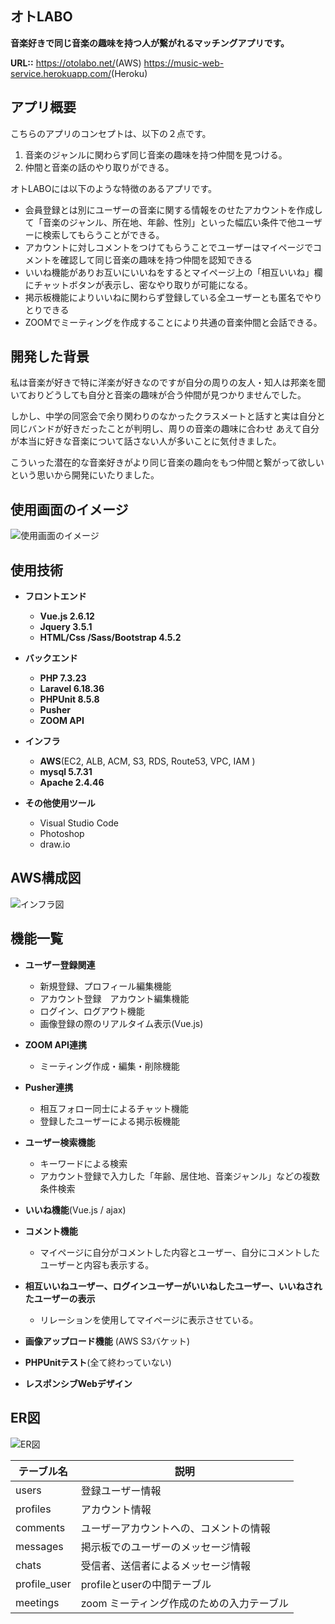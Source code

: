 

## オトLABO

__音楽好きで同じ音楽の趣味を持つ人が繋がれるマッチングアプリです。__

__URL::__ <https://otolabo.net/>(AWS) <https://music-web-service.herokuapp.com/>(Heroku)

## アプリ概要

こちらのアプリのコンセプトは、以下の２点です。

1. 音楽のジャンルに関わらず同じ音楽の趣味を持つ仲間を見つける。
2. 仲間と音楽の話のやり取りができる。

オトLABOには以下のような特徴のあるアプリです。

* 会員登録とは別にユーザーの音楽に関する情報をのせたアカウントを作成して「音楽のジャンル、所在地、年齢、性別」といった幅広い条件で他ユーザーに検索してもらうことができる。
* アカウントに対しコメントをつけてもらうことでユーザーはマイページでコメントを確認して同じ音楽の趣味を持つ仲間を認知できる
* いいね機能がありお互いにいいねをするとマイページ上の「相互いいね」欄にチャットボタンが表示し、密なやり取りが可能になる。
* 掲示板機能によりいいねに関わらず登録している全ユーザーとも匿名でやりとりできる
* ZOOMでミーティングを作成することにより共通の音楽仲間と会話できる。

## 開発した背景

私は音楽が好きで特に洋楽が好きなのですが自分の周りの友人・知人は邦楽を聞いておりどうしても自分と音楽の趣味が合う仲間が見つかりませんでした。

しかし、中学の同窓会で余り関わりのなかったクラスメートと話すと実は自分と同じバンドが好きだったことが判明し、周りの音楽の趣味に合わせ
あえて自分が本当に好きな音楽について話さない人が多いことに気付きました。

こういった潜在的な音楽好きがより同じ音楽の趣向をもつ仲間と繋がって欲しいという思いから開発にいたりました。

## 使用画面のイメージ

![使用画面のイメージ](https://user-images.githubusercontent.com/69663908/101140351-31787f80-3656-11eb-8e4f-ea7c79ea31b4.png)



## 使用技術

* __フロントエンド__
  - __Vue.js 2.6.12__
  - __Jquery 3.5.1__
  - __HTML/Css /Sass/Bootstrap 4.5.2__

* __バックエンド__
  - __PHP 7.3.23__
  - __Laravel 6.18.36__
  - __PHPUnit 8.5.8__
  - __Pusher__
  - __ZOOM API__

* __インフラ__
  - __AWS__(EC2, ALB, ACM, S3, RDS, Route53, VPC, IAM )
  - __mysql 5.7.31__
  - __Apache 2.4.46__

* __その他使用ツール__
  - Visual Studio Code
  - Photoshop
  - draw.io


## AWS構成図
![インフラ図](https://user-images.githubusercontent.com/69663908/101127195-5b26ac00-3640-11eb-9bf5-90a10cbb7575.png)

## 機能一覧

* __ユーザー登録関連__
  - 新規登録、プロフィール編集機能
  - アカウント登録　アカウント編集機能
  - ログイン、ログアウト機能
  - 画像登録の際のリアルタイム表示(Vue.js)

* __ZOOM API連携__
  - ミーティング作成・編集・削除機能

* __Pusher連携__
  - 相互フォロー同士によるチャット機能
  - 登録したユーザーによる掲示板機能

* __ユーザー検索機能__
  - キーワードによる検索
  - アカウント登録で入力した「年齢、居住地、音楽ジャンル」などの複数条件検索

* __いいね機能__(Vue.js / ajax)

* __コメント機能__
  - マイページに自分がコメントした内容とユーザー、自分にコメントしたユーザーと内容も表示する。

* __相互いいねユーザー、ログインユーザーがいいねしたユーザー、いいねされたユーザーの表示__
  - リレーションを使用してマイページに表示させている。

* __画像アップロード機能__ (AWS S3バケット)

* __PHPUnitテスト__(全て終わっていない)

* __レスポンシブWebデザイン__
  
## ER図
![ER図](https://user-images.githubusercontent.com/69663908/101127464-fae43a00-3640-11eb-9d2a-c323913261d6.png)



  <table class="table">
  <thead>
    <tr>
      <th>テーブル名</th>
      <th>説明</th>
    </tr>
  </thead>
  <tbody>
    <tr class="table-active">
      <td>users</td>
      <td>登録ユーザー情報</td>
    </tr>
    <tr>
      <td>profiles</td>
      <td>アカウント情報</td>
    </tr>
    <tr>
      <td>comments</td>
      <td>ユーザーアカウントへの、コメントの情報</td>
    </tr>
    <tr>
      <td>messages</td>
      <td>掲示板でのユーザーのメッセージ情報</td>
    </tr>
    <tr>
      <td>chats</td>
      <td>受信者、送信者によるメッセージ情報</td>
    </tr>
    <tr>
      <td>profile_user</td>
       <td>profileとuserの中間テーブル</td>
    </tr>
    <tr>
      <td>meetings</td>
       <td>zoom ミーティング作成のための入力テーブル</td>
    </tr>
  </tbody>
</table>